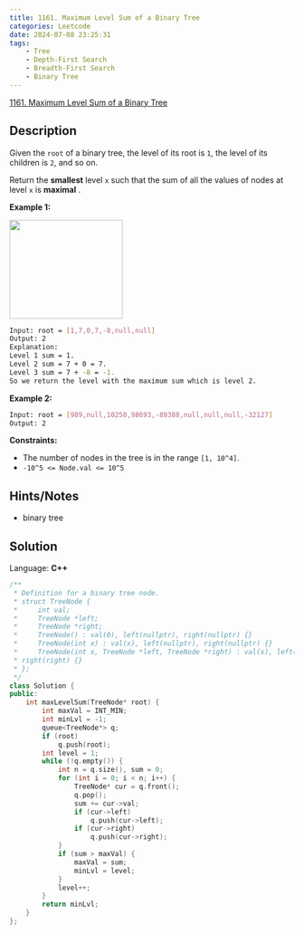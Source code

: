 ```yaml
---
title: 1161. Maximum Level Sum of a Binary Tree
categories: Leetcode
date: 2024-07-08 23:25:31
tags:
    - Tree
    - Depth-First Search
    - Breadth-First Search
    - Binary Tree
---
```


[1161. Maximum Level Sum of a Binary Tree](https://leetcode.com/problems/maximum-level-sum-of-a-binary-tree/description/)

## Description

Given the `root` of a binary tree, the level of its root is `1`, the level of its children is `2`, and so on.

Return the **smallest**  level `x` such that the sum of all the values of nodes at level `x` is **maximal** .

**Example 1:**

<img alt="" src="https://assets.leetcode.com/uploads/2019/05/03/capture.JPG" style="width: 200px; height: 175px;">

```bash
Input: root = [1,7,0,7,-8,null,null]
Output: 2
Explanation:
Level 1 sum = 1.
Level 2 sum = 7 + 0 = 7.
Level 3 sum = 7 + -8 = -1.
So we return the level with the maximum sum which is level 2.
```

**Example 2:**

```bash
Input: root = [989,null,10250,98693,-89388,null,null,null,-32127]
Output: 2
```

**Constraints:**

- The number of nodes in the tree is in the range `[1, 10^4]`.
- `-10^5 <= Node.val <= 10^5`

## Hints/Notes

- binary tree

## Solution

Language: **C++**

```C++
/**
 * Definition for a binary tree node.
 * struct TreeNode {
 *     int val;
 *     TreeNode *left;
 *     TreeNode *right;
 *     TreeNode() : val(0), left(nullptr), right(nullptr) {}
 *     TreeNode(int x) : val(x), left(nullptr), right(nullptr) {}
 *     TreeNode(int x, TreeNode *left, TreeNode *right) : val(x), left(left),
 * right(right) {}
 * };
 */
class Solution {
public:
    int maxLevelSum(TreeNode* root) {
        int maxVal = INT_MIN;
        int minLvl = -1;
        queue<TreeNode*> q;
        if (root)
            q.push(root);
        int level = 1;
        while (!q.empty()) {
            int n = q.size(), sum = 0;
            for (int i = 0; i < n; i++) {
                TreeNode* cur = q.front();
                q.pop();
                sum += cur->val;
                if (cur->left)
                    q.push(cur->left);
                if (cur->right)
                    q.push(cur->right);
            }
            if (sum > maxVal) {
                maxVal = sum;
                minLvl = level;
            }
            level++;
        }
        return minLvl;
    }
};
```
